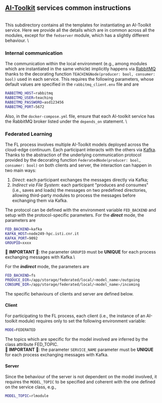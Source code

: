 ## **[AI-Toolkit](https://github.com/EU-TEACHING/teaching-ai-toolkit) services common instructions**
\
This subdirectory contains all the templates for instantiating an AI-Toolkit service. Here we provide all the details which are in common across all the modules, except for the ```fedserver``` module, which has a slightly different behaviour.
\
### **Internal communication**
The communication within the local environment (e.g., among modules which are instantiated in the same vehicle) implicitly happens via [RabbitMQ](https://www.rabbitmq.com/) thanks to the decorating function ```TEACHINGNode(producer: bool, consumer: bool)``` used in each service. This requires the following parameters, whose default values are specified in the ```rabbitmq_client.env``` file and are

```bash
RABBITMQ_HOST=rabbitmq
RABBITMQ_USER=teaching
RABBITMQ_PASSWORD=asd123456
RABBITMQ_PORT=5672
```

Also, in the ```docker-compose.yml``` file, ensure that each AI-toolkit service has the RabbitMQ broker listed under the ```depends_on``` statement.
\
### **Federated Learning**
The FL process involves multiple AI-Toolkit models deployed across the cloud-edge continuum. Each participant interacts with the others via [Kafka](https://kafka.apache.org/). Thanks to the abstraction of the underlying communication protocol provided by the decorating function ```FederatedNode(producer: bool, consumer: bool)``` on both clients and server, the interaction can happen in two main ways:
1. _Direct_: each participant exchanges the messages directly via Kafka;
2. _Indirect via File System_: each participant "produces and consumes" (i.e., saves and loads) the messages on two predefined directories, allowing third-party modules to process the messages before exchanging them via Kafka.

The protocol can be defined with the environment variable ```FED_BACKEND``` and setup with the protocol-specific parameters. For the _**direct**_ mode, the parameters are
```bash
FED_BACKEND=kafka
KAFKA_HOST=node249-hpc.isti.cnr.it
KAFKA_PORT=9092
GROUPID=xxxx
```
🔴 **IMPORTANT** 🔴: the parameter ```GROUPID``` must be **UNIQUE** for each process exchanging messages with Kafka.\

For the  _**indirect**_ mode, the parameters are
```bash
FED_BACKEND=fs
PRODUCE_DIR=/app/storage/federated/local/<model_name>/outgoing
CONSUME_DIR=/app/storage/federated/local/<model_name>/incoming
```
The specific behaviours of clients and server are defined below.

#### **Client**
For participating to the FL process, each client (i.e., the instance of an AI-toolkit module) requires only to set the following environment variable:
```bash
MODE=FEDERATED
```
The topics which are specific for the model involved are inferred by the class attribute FED_TOPIC.\
🔴 **IMPORTANT** 🔴: the parameter ```SERVICE_NAME``` parameter must be **UNIQUE** for each process exchanging messages with Kafka.

#### **Server**
Since the behaviour of the server is not dependent on the model involved, it requires the ```MODEL_TOPIC``` to be specified and coherent with the one defined on the service class, e.g.,
```bash
MODEL_TOPIC=rlmodule
```